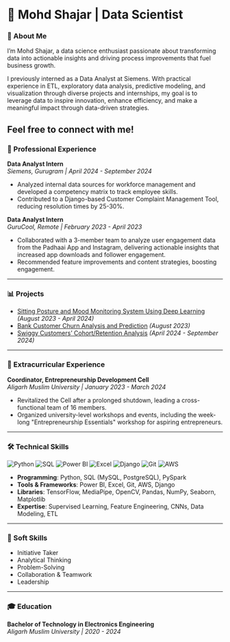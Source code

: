 # 💼 Mohd Shajar | Data Scientist 

### 🚀 About Me

I’m Mohd Shajar, a data science enthusiast passionate about transforming data into actionable insights and driving process improvements that fuel business growth. 

I previously interned as a Data Analyst at Siemens. 
With practical experience in ETL, exploratory data analysis, predictive modeling, and visualization through diverse projects and internships, my goal is to leverage data to inspire innovation, enhance efficiency, and make a meaningful impact through data-driven strategies.

Feel free to connect with me!
---

### 💼 Professional Experience

**Data Analyst Intern**  
*Siemens, Gurugram | April 2024 - September 2024*  
- Analyzed internal data sources for workforce management and developed a competency matrix to track employee skills.  
- Contributed to a Django-based Customer Complaint Management Tool, reducing resolution times by 25-30%.

**Data Analyst Intern**  
*GuruCool, Remote | February 2023 - April 2023*  
- Collaborated with a 3-member team to analyze user engagement data from the Padhaai App and Instagram, delivering actionable insights that increased app downloads and follower engagement.  
- Recommended feature improvements and content strategies, boosting engagement.

---

### 📊 Projects

- [Sitting Posture and Mood Monitoring System Using Deep Learning](https://github.com/Shajar87/Posture-Mood-Monitoring-System-Using-Deep-Learning) *(August 2023 - April 2024)*
- [Bank Customer Churn Analysis and Prediction](https://github.com/Shajar87/Customer_Churn_EDA_Prediction) *(August 2023)*
- [Swiggy Customers’ Cohort/Retention Analysis](https://github.com/Shajar87/SQL-Projects/blob/main/Swiggy%20Case%20Study%20README.md) *(April 2024 - September 2024)*

---

### 🌟 Extracurricular Experience

**Coordinator, Entrepreneurship Development Cell**  
*Aligarh Muslim University | January 2023 - March 2024*  
- Revitalized the Cell after a prolonged shutdown, leading a cross-functional team of 16 members.  
- Organized university-level workshops and events, including the week-long "Entrepreneurship Essentials" workshop for aspiring entrepreneurs.

---

### 🛠️ Technical Skills

![Python](https://img.shields.io/badge/Python-3776AB?style=for-the-badge&logo=python&logoColor=white)
![SQL](https://img.shields.io/badge/SQL-4479A1?style=for-the-badge&logo=postgresql&logoColor=white)
![Power BI](https://img.shields.io/badge/PowerBI-F2C811?style=for-the-badge&logo=powerbi&logoColor=white)
![Excel](https://img.shields.io/badge/Excel-217346?style=for-the-badge&logo=microsoft-excel&logoColor=white)
![Django](https://img.shields.io/badge/Django-092E20?style=for-the-badge&logo=django&logoColor=white)
![Git](https://img.shields.io/badge/Git-F05032?style=for-the-badge&logo=git&logoColor=white)
![AWS](https://img.shields.io/badge/AWS-FF9900?style=for-the-badge&logo=amazonaws&logoColor=white)

- **Programming**: Python, SQL (MySQL, PostgreSQL), PySpark
- **Tools & Frameworks**: Power BI, Excel, Git, AWS, Django
- **Libraries**: TensorFlow, MediaPipe, OpenCV, Pandas, NumPy, Seaborn, Matplotlib
- **Expertise**: Supervised Learning, Feature Engineering, CNNs, Data Modeling, ETL

---

### 🤝 Soft Skills

- Initiative Taker  
- Analytical Thinking  
- Problem-Solving  
- Collaboration & Teamwork  
- Leadership

---

### 🎓 Education

**Bachelor of Technology in Electronics Engineering**  
*Aligarh Muslim University | 2020 - 2024*
